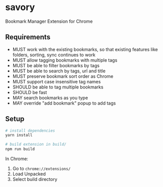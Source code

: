 # savory

Bookmark Manager Extension for Chrome

## Requirements

- MUST work with the existing bookmarks, so that existing features like folders, sorting, sync
  continues to work
- MUST allow tagging bookmarks with multiple tags
- MUST be able to filter bookmarks by tags
- MUST be able to search by tags, url and title
- MUST preserve bookmark sort order as Chrome
- MUST support case insensitive tag names
- SHOULD be able to tag multiple bookmarks
- SHOULD be fast
- MAY search bookmarks as you type
- MAY override "add bookmark" popup to add tags

## Setup

``` bash
# install dependencies
yarn install

# build extension in build/
npm run build
```

In Chrome:

1. Go to `chrome://extensions/`
2. Load Unpacked
3. Select build directory
